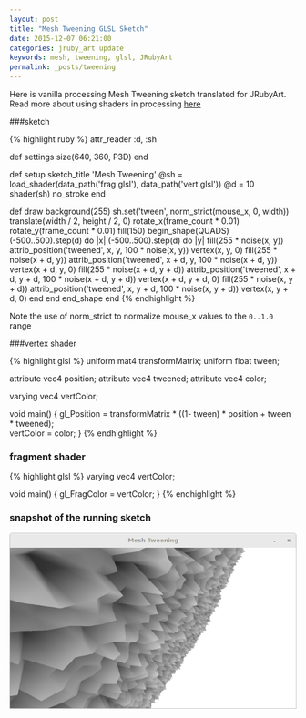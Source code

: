 ```yaml
---
layout: post
title: "Mesh Tweening GLSL Sketch"
date: 2015-12-07 06:21:00
categories: jruby_art update
keywords: mesh, tweening, glsl, JRubyArt
permalink: _posts/tweening
---
```


Here is vanilla processing Mesh Tweening sketch translated for JRubyArt. Read more about using shaders in processing [here][tutorial]

###sketch

{% highlight ruby %}
attr_reader :d, :sh

def settings
  size(640, 360, P3D)
end

def setup
  sketch_title 'Mesh Tweening'
  @sh = load_shader(data_path('frag.glsl'), data_path('vert.glsl'))
  @d = 10
  shader(sh)
  no_stroke
end

def draw
  background(255)
  sh.set('tween', norm_strict(mouse_x, 0, width))
  translate(width / 2, height / 2, 0)
  rotate_x(frame_count * 0.01)
  rotate_y(frame_count * 0.01)
  fill(150)
  begin_shape(QUADS)
  (-500..500).step(d) do |x|
    (-500..500).step(d) do |y|
      fill(255 * noise(x, y))
      attrib_position('tweened', x, y, 100 * noise(x, y))
      vertex(x, y, 0)
      fill(255 * noise(x + d, y))
      attrib_position('tweened', x + d, y, 100 * noise(x + d, y))
      vertex(x + d, y, 0)
      fill(255 * noise(x + d, y + d))
      attrib_position('tweened', x + d, y + d, 100 * noise(x + d, y + d))
      vertex(x + d, y + d, 0)
      fill(255 * noise(x, y + d))
      attrib_position('tweened', x, y + d, 100 * noise(x, y + d))
      vertex(x, y + d, 0)
    end
  end
  end_shape
end
{% endhighlight %}

Note the use of norm_strict to normalize mouse_x values to the `0..1.0` range

###vertex shader

{% highlight glsl %}
uniform mat4 transformMatrix;
uniform float tween;

attribute vec4 position;
attribute vec4 tweened;
attribute vec4 color;

varying vec4 vertColor;

void main() {
  gl_Position = transformMatrix * ((1- tween) * position + tween * tweened);    
  vertColor = color;
}
{% endhighlight %}

### fragment shader

{% highlight glsl %}
varying vec4 vertColor;

void main() {
  gl_FragColor = vertColor;
}
{% endhighlight %}

### snapshot of the running sketch

<img src="/assets/tween.png" />

[tutorial]:https://www.processing.org/tutorials/pshader/